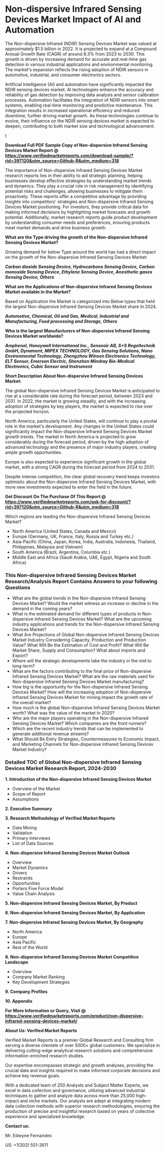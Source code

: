 <meta name="title" content="Global Non-dispersive Infrared Sensing Devices Market Impact of AI and Automation"><meta name="description" content="The Non-dispersive Infrared (NDIR) Sensing Devices Market was valued at approximately $1.5 billion in 2022. It is projected to expand at a Compound Annual Growth Rate "><meta name="title" content="Non-dispersive Infrared Sensing Devices Market Size, Share, Scope, Trends, Growth, Opportunities, Analysis, Forecast"><h1>Non-dispersive Infrared Sensing Devices Market Impact of AI and Automation</h1><p>The Non-dispersive Infrared (NDIR) Sensing Devices Market was valued at approximately $1.5 billion in 2022. It is projected to expand at a Compound Annual Growth Rate (CAGR) of around 8.3% from 2023 to 2030. This growth is driven by increasing demand for accurate and real-time gas detection in various industrial applications and environmental monitoring. The market's expansion reflects the rising adoption of NDIR sensors in automotive, industrial, and consumer electronics sectors.</p><p>Artificial Intelligence (AI) and automation have significantly impacted the NDIR sensing devices market. AI technologies enhance the accuracy and reliability of gas detection by improving data analysis and sensor calibration processes. Automation facilitates the integration of NDIR sensors into smart systems, enabling real-time monitoring and predictive maintenance. This integration results in increased operational efficiency and reduced downtime, further driving market growth. As these technologies continue to evolve, their influence on the NDIR sensing devices market is expected to deepen, contributing to both market size and technological advancement.</p>t</p><p id="" class=""><strong>Download Full PDF Sample Copy of Non-dispersive Infrared Sensing Devices Market Report @ <a href="https://www.verifiedmarketreports.com/download-sample/?rid=397120&utm_source=Github-R&utm_medium=318" target="_blank">https://www.verifiedmarketreports.com/download-sample/?rid=397120&utm_source=Github-R&utm_medium=318</a></strong></p><p>The importance of&nbsp;Non-dispersive Infrared Sensing Devices Market research reports lies in their ability to aid strategic planning, helping businesses develop effective strategies by understanding market trends and dynamics. They play a crucial role in risk management by identifying potential risks and challenges, allowing businesses to mitigate them proactively. These reports offer a competitive advantage by providing insights into competitors' strategies and Non-dispersive Infrared Sensing Devices Market positioning. For investors, they provide critical data for making informed decisions by highlighting market forecasts and growth potential. Additionally, market research reports guide product development by understanding consumer needs and preferences, ensuring products meet market demands and drive business growth.</p><p><strong>What are the&nbsp;Type driving the growth of the Non-dispersive Infrared Sensing Devices Market?</strong></p><p id="" class="">Growing demand for below Type around the world has had a direct impact on the growth of the Non-dispersive Infrared Sensing Devices Market:</p><em><strong>Carbon dioxide Sensing Device, Hydrocarbons Sensing Device, Carbon monoxide Sensing Device, Ethylene Sensing Device, Anesthetic gases Sensing Device, Others</strong></em></p><strong>What are the&nbsp;Applications&nbsp;of Non-dispersive Infrared Sensing Devices Market available in the Market?</strong></p><p id="" class="">Based on Application the Market is categorized into Below types that held the largest Non-dispersive Infrared Sensing Devices Market share In 2024.</p><em><strong>Automotive, Chemical, Oil and Gas, Medical, Industrial and Manufacturing, Food processing and Storage, Others</strong></em></p><strong>Who is the largest Manufacturers of Non-dispersive Infrared Sensing Devices Market worldwide?</strong></p><p><em><strong>Amphenol, Honeywell International Inc., Senseair AB, S+S Regeltechnik GmbH, Dynament, MIPEX TECHNOLOGY, Gas Sensing Solutions, Nano Environmental Technology, Zhengzhou Winsen Electronics Technology, ELT Sensor, Emerson Electric, Shenzhen Mindray Bio-Medical Electronics, Cubic Sensor and Instrument</strong></em></p><p id="" class=""><strong>Short Description About Non-dispersive Infrared Sensing Devices Market:</strong></p><p>The global Non-dispersive Infrared Sensing Devices Market is anticipated to rise at a considerable rate during the forecast period, between 2023 and 2031. In 2022, the market is growing steadily, and with the increasing adoption of strategies by key players, the market is expected to rise over the projected horizon.</p><p>North America, particularly the United States, will continue to play a pivotal role in the market's development. Any changes in the United States could significantly impact the Non-dispersive Infrared Sensing Devices Market growth trends. The market in North America is projected to grow considerably during the forecast period, driven by the high adoption of advanced technology and the presence of major industry players, creating ample growth opportunities.</p><p>Europe is also expected to experience significant growth in the global market, with a strong CAGR during the forecast period from 2024 to 2031.</p><p>Despite intense competition, the clear global recovery trend keeps investors optimistic about the Non-dispersive Infrared Sensing Devices Market, with more new investments expected to enter the field in the future.</p><p id="" class=""><strong>Get Discount On The Purchase Of This Report @ <a href="https://www.verifiedmarketreports.com/ask-for-discount/?rid=397120&utm_source=Github-R&utm_medium=318" target="_blank">https://www.verifiedmarketreports.com/ask-for-discount/?rid=397120&utm_source=Github-R&utm_medium=318</a></strong></p>Which regions are leading the Non-dispersive Infrared Sensing Devices Market?</p><ul><li>North America (United States, Canada and Mexico)</li><li>Europe (Germany, UK, France, Italy, Russia and Turkey etc.)</li><li>Asia-Pacific (China, Japan, Korea, India, Australia, Indonesia, Thailand, Philippines, Malaysia and Vietnam)</li><li>South America (Brazil, Argentina, Columbia etc.)</li><li>Middle East and Africa (Saudi Arabia, UAE, Egypt, Nigeria and South Africa)</li></ul><h3 id="" class="">This Non-dispersive Infrared Sensing Devices Market Research/Analysis Report Contains Answers to your following Questions</h3><ul><li>What are the global trends in the Non-dispersive Infrared Sensing Devices Market? Would the market witness an increase or decline in the demand in the coming years?</li><li>What is the estimated demand for different types of products in Non-dispersive Infrared Sensing Devices Market? What are the upcoming industry applications and trends for the Non-dispersive Infrared Sensing Devices Market?</li><li>What Are Projections of Global Non-dispersive Infrared Sensing Devices Market Industry Considering Capacity, Production and Production Value? What Will Be the Estimation of Cost and Profit? What Will Be Market Share, Supply and Consumption? What about imports and Export?</li><li>Where will the strategic developments take the industry in the mid to long-term?</li><li>What are the factors contributing to the final price of Non-dispersive Infrared Sensing Devices Market? What are the raw materials used for Non-dispersive Infrared Sensing Devices Market manufacturing?</li><li>How big is the opportunity for the Non-dispersive Infrared Sensing Devices Market? How will the increasing adoption of Non-dispersive Infrared Sensing Devices Market for mining impact the growth rate of the overall market?</li><li>How much is the global Non-dispersive Infrared Sensing Devices Market worth? What was the value of the market In 2020?</li><li>Who are the major players operating in the Non-dispersive Infrared Sensing Devices Market? Which companies are the front runners?</li><li>Which are the recent industry trends that can be implemented to generate additional revenue streams?</li><li>What Should Be Entry Strategies, Countermeasures to Economic Impact, and Marketing Channels for Non-dispersive Infrared Sensing Devices Market Industry?</li></ul><h3 id="" class="">Detailed TOC of Global Non-dispersive Infrared Sensing Devices Market Research Report, 2024-2030</h3><p id="" class=""><strong>1. Introduction of the Non-dispersive Infrared Sensing Devices Market</strong></p><ul><li>Overview of the Market</li><li>Scope of Report</li><li>Assumptions</li></ul><p id="" class=""><strong>2. Executive Summary</strong></p><p id="" class=""><strong>3. Research Methodology of Verified Market Reports</strong></p><ul><li>Data Mining</li><li>Validation</li><li>Primary Interviews</li><li>List of Data Sources</li></ul><p id="" class=""><strong>4. Non-dispersive Infrared Sensing Devices Market Outlook</strong></p><ul><li>Overview</li><li>Market Dynamics</li><li>Drivers</li><li>Restraints</li><li>Opportunities</li><li>Porters Five Force Model</li><li>Value Chain Analysis</li></ul><p id="" class=""><strong>5. Non-dispersive Infrared Sensing Devices Market, By Product</strong></p><p id="" class=""><strong>6. Non-dispersive Infrared Sensing Devices Market, By Application</strong></p><p id="" class=""><strong>7. Non-dispersive Infrared Sensing Devices Market, By Geography</strong></p><ul><li>North America</li><li>Europe</li><li>Asia Pacific</li><li>Rest of the World</li></ul><p id="" class=""><strong>8. Non-dispersive Infrared Sensing Devices Market Competitive Landscape</strong></p><ul><li>Overview</li><li>Company Market Ranking</li><li>Key Development Strategies</li></ul><p id="" class=""><strong>9. Company Profiles</strong></p><p id="" class=""><strong>10. Appendix</strong></p><p id="" class=""><strong>For More Information or Query, Visit @ <a href="https://www.verifiedmarketreports.com/product/non-dispersive-infrared-sensing-devices-market/" target="_blank">https://www.verifiedmarketreports.com/product/non-dispersive-infrared-sensing-devices-market/</a></strong></p><p id="" class=""><strong>About Us: Verified Market Reports</strong></p><p id="" class="">Verified Market Reports is a premier Global Research and Consulting firm serving a diverse clientele of over 5000+ global customers. We specialize in delivering cutting-edge analytical research solutions and comprehensive information-enriched research studies.</p><p id="" class="">Our expertise encompasses strategic and growth analyses, providing the crucial data and insights required to make informed corporate decisions and achieve key revenue goals.</p><p id="" class="">With a dedicated team of 250 Analysts and Subject Matter Experts, we excel in data collection and governance, utilizing advanced industrial techniques to gather and analyze data across more than 25,000 high-impact and niche markets. Our analysts are adept at integrating modern data collection methods with superior research methodologies, ensuring the production of precise and insightful research based on years of collective experience and specialized knowledge.</p><p id="" class=""><strong>Contact us:</strong></p><p id="" class="">Mr. Edwyne Fernandes</p><p id="" class="">US: +1(302) 551-2611</p>